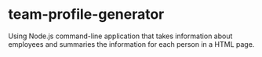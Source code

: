 # team-profile-generator
Using Node.js command-line application that takes information about employees and summaries the information for each person in a HTML page.
